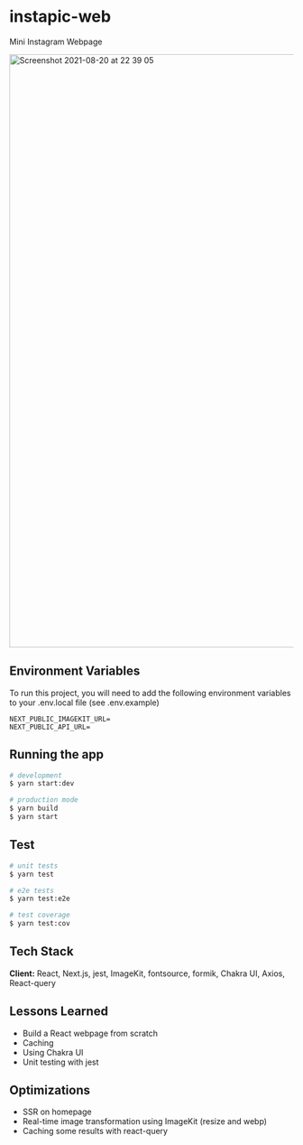 # instapic-web

Mini Instagram Webpage

<img width="1051" alt="Screenshot 2021-08-20 at 22 39 05" src="https://user-images.githubusercontent.com/20975443/130251411-4cdba1f0-1d8b-4587-9e8c-e13d38951cf3.png">


## Environment Variables

To run this project, you will need to add the following environment variables to your .env.local file (see .env.example)

```
NEXT_PUBLIC_IMAGEKIT_URL=
NEXT_PUBLIC_API_URL=
```

## Running the app

```bash
# development
$ yarn start:dev

# production mode
$ yarn build
$ yarn start
```

## Test

```bash
# unit tests
$ yarn test

# e2e tests
$ yarn test:e2e

# test coverage
$ yarn test:cov
```

## Tech Stack

**Client:** React, Next.js, jest, ImageKit, fontsource, formik, Chakra UI, Axios, React-query

## Lessons Learned

- Build a React webpage from scratch
- Caching
- Using Chakra UI
- Unit testing with jest

## Optimizations

- SSR on homepage
- Real-time image transformation using ImageKit (resize and webp)
- Caching some results with react-query

